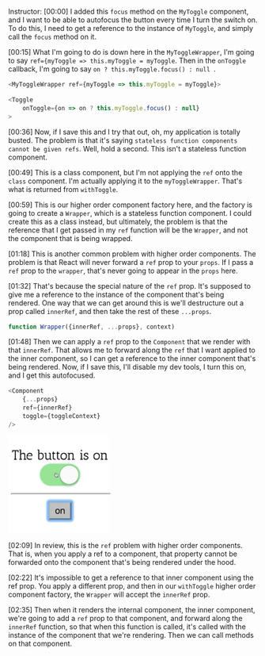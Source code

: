 Instructor: [00:00] I added this `focus` method on the `MyToggle` component, and I want to be able to autofocus the button every time I turn the switch on. To do this, I need to get a reference to the instance of `MyToggle`, and simply call the `focus` method on it.

[00:15] What I'm going to do is down here in the `MyToggleWrapper`, I'm going to say `ref={myToggle => this.myToggle = myToggle`. Then in the `onToggle` callback, I'm going to say `on ? this.myToggle.focus() : null `.

```js
<MyToggleWrapper ref={myToggle => this.myToggle = myToggle}>
```
```js
<Toggle
    onToggle={on => on ? this.myToggle.focus() : null}
>
```

[00:36] Now, if I save this and I try that out, oh, my application is totally busted. The problem is that it's saying `stateless function components cannot be given refs`. Well, hold a second. This isn't a stateless function component.

[00:49] This is a class component, but I'm not applying the `ref` onto the `class` component. I'm actually applying it to the `myToggleWrapper`. That's what is returned from `withToggle`.

[00:59] This is our higher order component factory here, and the factory is going to create a `Wrapper`, which is a stateless function component. I could create this as a class instead, but ultimately, the problem is that the reference that I get passed in my `ref` function will be the `Wrapper`, and not the component that is being wrapped.

[01:18] This is another common problem with higher order components. The problem is that React will never forward a `ref` prop to your `props`. If I pass a `ref` prop to the `wrapper`, that's never going to appear in the `props` here.

[01:32] That's because the special nature of the `ref` prop. It's supposed to give me a reference to the instance of the component that's being rendered. One way that we can get around this is we'll destructure out a prop called `innerRef`, and then take the rest of these `...props`.

```js
function Wrapper({innerRef, ...props}, context)
```

[01:48] Then we can apply a `ref` prop to the `Component` that we render with that `innerRef`. That allows me to forward along the `ref` that I want applied to the inner component, so I can get a reference to the inner component that's being rendered. Now, if I save this, I'll disable my dev tools, I turn this on, and I get this autofocused.

```js
<Component
    {...props}
    ref={innerRef}
    toggle={toggleContext}
/>
```

![Autofocus](../images/react-handle-ref-props-with-higher-order-components-autofocus.png)

[02:09] In review, this is the `ref` problem with higher order components. That is, when you apply a ref to a component, that property cannot be forwarded onto the component that's being rendered under the hood.

[02:22] It's impossible to get a reference to that inner component using the ref prop. You apply a different prop, and then in our `withToggle` higher order component factory, the `Wrapper` will accept the `innerRef` prop.

[02:35] Then when it renders the internal component, the inner component, we're going to add a `ref` prop to that component, and forward along the `innerRef` function, so that when this function is called, it's called with the instance of the component that we're rendering. Then we can call methods on that component.

